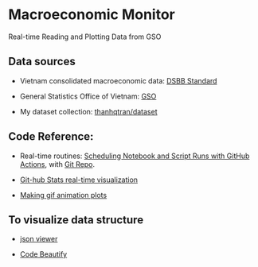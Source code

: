 # Macroeconomic Monitor
Real-time Reading and Plotting Data from GSO

## Data sources

- Vietnam consolidated macroeconomic data: [DSBB Standard](http://nsdp.gso.gov.vn/index.htm)

- General Statistics Office of Vietnam: [GSO](https://pxweb.gso.gov.vn/pxweb/en/)

- My dataset collection: [thanhqtran/dataset](https://github.com/thanhqtran/dataset)
## Code Reference:

- Real-time routines: [Scheduling Notebook and Script Runs with GitHub Actions](https://towardsdatascience.com/scheduling-notebook-and-script-runs-with-github-actions-cc60f3ac17f2), with [Git Repo](https://github.com/venkatesannaveen/medium-articles).

- [Git-hub Stats real-time visualization](https://github.com/jstrieb/github-stats)

- [Making gif animation plots](https://towardsdatascience.com/basics-of-gifs-with-pythons-matplotlib-54dd544b6f30)
  
## To visualize data structure

- [json viewer](http://jsonviewer.stack.hu/)

- [Code Beautify](https://codebeautify.org)
